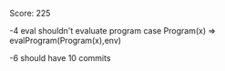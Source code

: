 Score: 225

-4 eval shouldn't evaluate program
case Program(x)  => evalProgram(Program(x),env)

-6 should have 10 commits